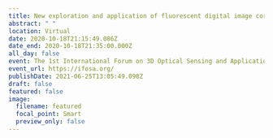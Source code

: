 ```yaml
---
title: New exploration and application of fluorescent digital image correlation1
abstract: " "
location: Virtual
date: 2020-10-18T21:15:49.086Z
date_end: 2020-10-18T21:35:00.000Z
all_day: false
event: The 1st International Forum on 3D Optical Sensing and Application
event_url: https://ifosa.org/
publishDate: 2021-06-25T13:05:49.098Z
draft: false
featured: false
image:
  filename: featured
  focal_point: Smart
  preview_only: false
---
```


